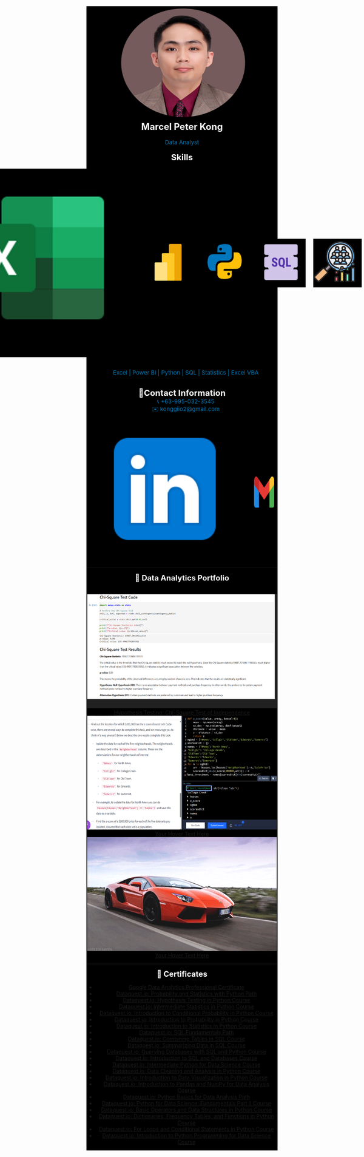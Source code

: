 <link rel="stylesheet" type="text/css" href="styles.css">
<div style="background: black; display: inline-block;">
<div style="text-align: center; padding-left: 20px;">
  <img src="./images/profile pic black.jpg" class="black-background" width="450" height="300">
</div>
 <div style="text-align: center;">
   <span style="color: rgb(255, 255, 255);font-size: 24px; font-weight: bold;">Marcel Peter Kong</span><br>
   <br>
   <span style="color: rgb(0, 119, 181);font-size: 15px;">Data Analyst</span><br>
   <br>
  <span style="color: rgb(255, 255, 255);font-size: 22px; font-weight: bold;">Skills</span><br>
   <br>
<div style="display: flex; justify-content: center; align-items: center; gap: 20px;">
              <img src="./images/excel.jpg" alt="excel" class="icon"> 
              <img src="./images/powerbi.jpg" alt="powerbi icon" class="icon" width="128" height="128"> 
              <img src="./images/python.jpg" alt="python icon" class="icon" width="128" height="128"> 
              <img src="./images/sql.jpg" alt="sql icon" class="icon" width="128" height="128"> 
              <img src="./images/statistics.jpg" alt="stats icon" class="icon" width="128" height="128"> 
              <img src="./images/vba.jpg" alt="vba icon" class="icon" width="128" height="128"> 
</div>

<br>

   <span style="color: rgb(0, 119, 181);font-size: 15px;padding-left: 20px;">Excel | Power BI | Python | SQL | Statistics | Excel VBA</span> <br>

  <br>
  <span style="color: rgb(255, 255, 255);font-size: 22px; font-weight: bold;">📒Contact Information</span><br>
    <span style="color: rgb(0, 119, 181);font-size: 15px;padding-left: 20px;">📞 +63-995-032-3545</span><br>
    <span style="color: rgb(0, 119, 181);font-size: 15px;padding-left: 20px;">✉️ konggiio2@gmail.com</span><br>
    <br>

 </div>

<div style="display: flex; justify-content: center; align-items: center; gap: 20px;">
       <a href="https://www.linkedin.com/in/marcel-peter-kong-4a376a310" target="_blank">
              <img src="./images/linkedin black.jpg" alt="LinkedIn Profile" class="icon"> 
       </a> 
       <a href="mailto:konggiio2@gmail.com" target="_blank"> 
              <img src="./images/gmail black.jpg" alt="gmail icon" class="icon" width="128" height="128"> 
       </a> 
</div>
<hr>
<div style="text-align: center;">

  <span style="color: rgb(255, 255, 255);font-size: 20px; font-weight: bold;">📂 Data Analytics Portfolio</span><br>
<br>
<div class="hover-container"> 
  <a href="https://nbviewer.org/github/Mpakong/Marcel_Peter_Kong_Portfolio/blob/main/projects/Brazilian%20E-Commerce%20Public%20Dataset%20by%20Olist%20%28kaggle%29/E-commerce%20dataset%20hypothesis%20testing.ipynb" target="_blank"> 
    <img src="images/gifs/chi2.gif" alt="chi2" class="hover-image" width="500" height="300"> 
    <!--<div class="hover-overlay"></div>-->
    <div class="hover-text">Hypothesis Testing: Chi-Square Test of Independence</div> 
  </a> 
</div>


<div class="hover-container"> 
  <a href="https://example.com" target="_blank"> 
    <img src="./images/z%20score%20closest%20to%20zero%20use%20abs%20func%20zscore%20to%20find%20min.png" alt="Description" class="hover-image" width="500" height="300"> 
    <!--<div class="hover-overlay"></div>-->
    <div class="hover-text">Your Hover Text Here</div> 
  </a> 
</div>

<div class="hover-container"> 
  <a href="https://example.com" target="_blank"> 
    <img src="images/gifs/R.gif" alt="Description" class="hover-image" width="500" height="300"> 
    <!--<div class="hover-overlay"></div>-->
    <div class="hover-text">Your Hover Text Here</div> 
  </a> 
</div>

<hr>
  
<span style="color: rgb(255, 255, 255);font-size: 20px; font-weight: bold;">📜 Certificates</span><br>
- <a href="https://www.coursera.org/account/accomplishments/professional-cert/JXC43Z0DZW13" target="_blank">Google Data Analytics Professional Certificate</a><br>
- <a href="https://app.dataquest.io/view_cert/9CT0GMTE21W9KYUSYLFD" target="_blank">Dataquest.io: Probability and Statistics with Python Path</a><br>
- <a href="https://app.dataquest.io/view_cert/SD17FHGEH1PSMB25LEKI" target="_blank">Dataquest.io: Hypothesis Testing in Python Course</a><br>
- <a href="https://app.dataquest.io/view_cert/5YU8ULGCZDKAMLCU7FAD" target="_blank">Dataquest.io: Intermediate Statistics in Python Course</a><br>
- <a href="https://app.dataquest.io/view_cert/YIMAREQD4OWAOHPEIFXF" target="_blank">Dataquest.io: Introduction to Conditional Probability in Python Course</a><br>
- <a href="https://app.dataquest.io/view_cert/EL7FPXPL3HI4GBTC3DQQ" target="_blank">Dataquest.io: Introduction to Probability in Python Course</a><br>
- <a href="https://app.dataquest.io/view_cert/4LJWNQ31JQ4QDBXKFIVV" target="_blank">Dataquest.io: Introduction to Statistics in Python Course</a><br>
- <a href="https://app.dataquest.io/view_cert/74R132XK1F62GGEEJHMW" target="_blank">Dataquest.io: SQL Fundamentals Path</a><br>
- <a href="https://app.dataquest.io/view_cert/Q8RYKCP8SQSQ7N1TUWU1" target="_blank">Dataquest.io: Combining Tables in SQL Course</a><br>
- <a href="https://app.dataquest.io/view_cert/GJ7RO7LNNYGEW4DS6H7T" target="_blank">Dataquest.io: Summarizing Data in SQL Course</a><br>
- <a href="https://app.dataquest.io/view_cert/4PVP4BC6N71GKYYB6GKL" target="_blank">Dataquest.io: Querying Databases with SQL and Python Course</a><br>
- <a href="https://app.dataquest.io/view_cert/KURYK23FNJGUA41RBGVS" target="_blank">Dataquest.io: Introduction to SQL and Databases Course</a><br>
- <a href="https://app.dataquest.io/view_cert/OENWBJTONUY24X9UYHQV" target="_blank">Dataquest.io: Intermediate Python for Data Science Course</a><br>
- <a href="https://app.dataquest.io/view_cert/S70CNWUCZZ7MN7GL43TN" target="_blank">Dataquest.io: Data Cleaning and Analysis in Python Course</a><br>
- <a href="https://app.dataquest.io/view_cert/NI7ZRRH7FOHQJUTPWJUU" target="_blank">Dataquest.io: Introduction to Data Visualization in Python Course</a><br>
- <a href="https://app.dataquest.io/view_cert/VWW2JZN9CAHHSKS9YXSC" target="_blank">Dataquest.io: Introduction to Pandas and NumPy for Data Analysis Course</a><br>
- <a href="https://app.dataquest.io/view_cert/AKF1TDNGZFTBPP9N1OTQ" target="_blank">Dataquest.io: Python Basics for Data Analysis Path</a><br>
- <a href="https://app.dataquest.io/view_cert/5JIGET1FKVNAAV1O91AN" target="_blank">Dataquest.io: Python for Data Science: Fundamentals Part II Course</a><br>
- <a href="https://app.dataquest.io/view_cert/DWZXB11OBY75YC5S6O5E" target="_blank">Dataquest.io: Basic Operators and Data Structures in Python Course</a><br>
- <a href="https://app.dataquest.io/view_cert/HMBO1NYXYXYZ1BTSC8BP" target="_blank">Dataquest.io: Dictionaries, Frequency Tables, and Functions in Python Course</a><br>
- <a href="https://app.dataquest.io/view_cert/Q3SJW4OTIMAJCGK9XUGB" target="_blank">Dataquest.io: For Loops and Conditional Statements in Python Course</a><br>
- <a href="https://app.dataquest.io/view_cert/E1B86AK2HDIMC7Q4LOQY" target="_blank">Dataquest.io: Introduction to Python Programming for Data Science Course</a>

</div>
